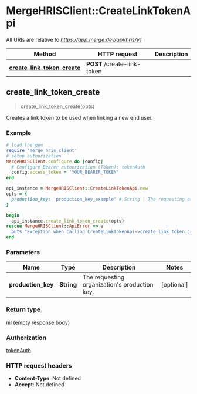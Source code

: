 # MergeHRISClient::CreateLinkTokenApi

All URIs are relative to *https://app.merge.dev/api/hris/v1*

Method | HTTP request | Description
------------- | ------------- | -------------
[**create_link_token_create**](CreateLinkTokenApi.md#create_link_token_create) | **POST** /create-link-token | 



## create_link_token_create

> create_link_token_create(opts)



Creates a link token to be used when linking a new end user.

### Example

```ruby
# load the gem
require 'merge_hris_client'
# setup authorization
MergeHRISClient.configure do |config|
  # Configure Bearer authorization (Token): tokenAuth
  config.access_token = 'YOUR_BEARER_TOKEN'
end

api_instance = MergeHRISClient::CreateLinkTokenApi.new
opts = {
  production_key: 'production_key_example' # String | The requesting organization's production key.
}

begin
  api_instance.create_link_token_create(opts)
rescue MergeHRISClient::ApiError => e
  puts "Exception when calling CreateLinkTokenApi->create_link_token_create: #{e}"
end
```

### Parameters


Name | Type | Description  | Notes
------------- | ------------- | ------------- | -------------
 **production_key** | **String**| The requesting organization&#39;s production key. | [optional] 

### Return type

nil (empty response body)

### Authorization

[tokenAuth](../README.md#tokenAuth)

### HTTP request headers

- **Content-Type**: Not defined
- **Accept**: Not defined

